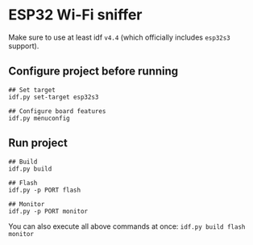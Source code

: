 # ESP32 Wi-Fi sniffer

Make sure to use at least idf `v4.4` (which officially includes `esp32s3` support).

## Configure project before running

```
## Set target
idf.py set-target esp32s3

## Configure board features
idf.py menuconfig
```

## Run project

```
## Build
idf.py build

## Flash 
idf.py -p PORT flash

## Monitor
idf.py -p PORT monitor
```

You can also execute all above commands at once: `idf.py build flash monitor`